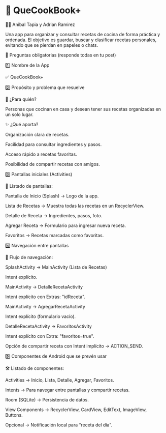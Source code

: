 # 🍲 QueCookBook+

👨‍💻 Anibal Tapia y Adrian Ramirez 

Una app para organizar y consultar recetas de cocina de forma práctica y ordenada.
El objetivo es guardar, buscar y clasificar recetas personales, evitando que se pierdan en papeles o chats.

📌 Preguntas obligatorias (responde todas en tu post)

1️⃣ Nombre de la App

✅ QueCookBook+

2️⃣ Propósito y problema que resuelve

👥 ¿Para quién?

Personas que cocinan en casa y desean tener sus recetas organizadas en un solo lugar.

✨ ¿Qué aporta?

Organización clara de recetas.

Facilidad para consultar ingredientes y pasos.

Acceso rápido a recetas favoritas.

Posibilidad de compartir recetas con amigos.

3️⃣ Pantallas iniciales (Activities)

📲 Listado de pantallas:

Pantalla de Inicio (Splash) → Logo de la app.

Lista de Recetas → Muestra todas las recetas en un RecyclerView.

Detalle de Receta → Ingredientes, pasos, foto.

Agregar Receta → Formulario para ingresar nueva receta.

Favoritos → Recetas marcadas como favoritas.

4️⃣ Navegación entre pantallas

🔗 Flujo de navegación:

SplashActivity → MainActivity (Lista de Recetas)

Intent explícito.

MainActivity → DetalleRecetaActivity

Intent explícito con Extras: "idReceta".

MainActivity → AgregarRecetaActivity

Intent explícito (formulario vacío).

DetalleRecetaActivity → FavoritosActivity

Intent explícito con Extra: "favoritos=true".

Opción de compartir receta con Intent implícito → ACTION_SEND.

5️⃣ Componentes de Android que se prevén usar

🛠️ Listado de componentes:

Activities → Inicio, Lista, Detalle, Agregar, Favoritos.

Intents → Para navegar entre pantallas y compartir recetas.

Room (SQLite) → Persistencia de datos.

View Components → RecyclerView, CardView, EditText, ImageView, Buttons.

Opcional → Notificación local para “receta del día”.
